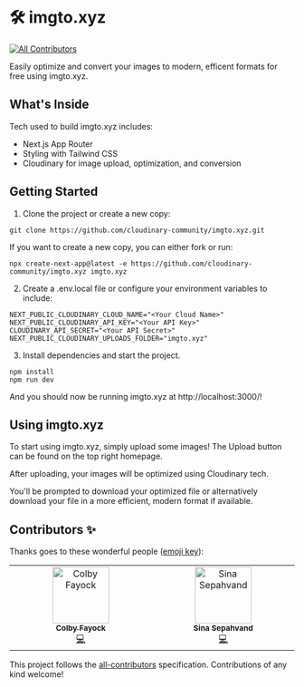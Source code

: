 # 🛠️ imgto.xyz
<!-- ALL-CONTRIBUTORS-BADGE:START - Do not remove or modify this section -->
[![All Contributors](https://img.shields.io/badge/all_contributors-2-orange.svg?style=flat-square)](#contributors-)
<!-- ALL-CONTRIBUTORS-BADGE:END -->

Easily optimize and convert your images to modern, efficent formats for free using imgto.xyz.

## What's Inside

Tech used to build imgto.xyz includes:

* Next.js App Router
* Styling with Tailwind CSS
* Cloudinary for image upload, optimization, and conversion

## Getting Started

1. Clone the project or create a new copy:

```
git clone https://github.com/cloudinary-community/imgto.xyz.git
```

If you want to create a new copy, you can either fork or run:

```
npx create-next-app@latest -e https://github.com/cloudinary-community/imgto.xyz imgto.xyz
```

2. Create a .env.local file or configure your environment variables to include:

```
NEXT_PUBLIC_CLOUDINARY_CLOUD_NAME="<Your Cloud Name>"
NEXT_PUBLIC_CLOUDINARY_API_KEY="<Your API Key>"
CLOUDINARY_API_SECRET="<Your API Secret>"
NEXT_PUBLIC_CLOUDINARY_UPLOADS_FOLDER="imgto.xyz"
```

3. Install dependencies and start the project.

```
npm install
npm run dev
```

And you should now be running imgto.xyz at http://localhost:3000/!

## Using imgto.xyz

To start using imgto.xyz, simply upload some images! The Upload button can be found on the top right homepage.

After uploading, your images will be optimized using Cloudinary tech.

You'll be prompted to download your optimized file or alternatively download your file in a more efficient, modern format if available.

## Contributors ✨

Thanks goes to these wonderful people ([emoji key](https://allcontributors.org/docs/en/emoji-key)):

<!-- ALL-CONTRIBUTORS-LIST:START - Do not remove or modify this section -->
<!-- prettier-ignore-start -->
<!-- markdownlint-disable -->
<table>
  <tbody>
    <tr>
      <td align="center" valign="top" width="14.28%"><a href="https://colbyfayock.com/newsletter"><img src="https://avatars.githubusercontent.com/u/1045274?v=4?s=100" width="100px;" alt="Colby Fayock"/><br /><sub><b>Colby Fayock</b></sub></a><br /><a href="https://github.com/cloudinary-community/imgto.xyz/commits?author=colbyfayock" title="Code">💻</a></td>
      <td align="center" valign="top" width="14.28%"><a href="https://sepahvand.me"><img src="https://avatars.githubusercontent.com/u/64675666?v=4?s=100" width="100px;" alt="Sina Sepahvand"/><br /><sub><b>Sina Sepahvand</b></sub></a><br /><a href="https://github.com/cloudinary-community/imgto.xyz/commits?author=sina-ss" title="Code">💻</a></td>
    </tr>
  </tbody>
</table>

<!-- markdownlint-restore -->
<!-- prettier-ignore-end -->

<!-- ALL-CONTRIBUTORS-LIST:END -->

This project follows the [all-contributors](https://github.com/all-contributors/all-contributors) specification. Contributions of any kind welcome!
